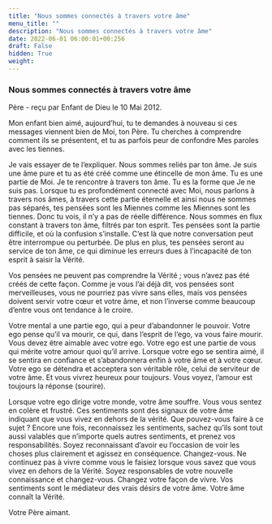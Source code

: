```yaml
---
title: "Nous sommes connectés à travers votre âme"
menu_title: ""
description: "Nous sommes connectés à travers votre âme"
date: 2022-06-01 06:00:01+00:256
draft: False
hidden: True
weight:
---
```

### Nous sommes connectés à travers votre âme

Père - reçu par Enfant de Dieu le 10 Mai 2012.

Mon enfant bien aimé, aujourd’hui, tu te demandes à nouveau si ces messages viennent bien de Moi, ton Père. Tu cherches à comprendre comment ils se présentent, et tu as parfois peur de confondre Mes paroles avec les tiennes.

Je vais essayer de te l’expliquer. Nous sommes reliés par ton âme. Je suis une âme pure et tu as été créé comme une étincelle de mon âme. Tu es une partie de Moi. Je te rencontre à travers ton âme. Tu es la forme que Je ne suis pas. Lorsque tu es profondément connecté avec Moi, nous parlons à travers nos âmes, à travers cette partie éternelle et ainsi nous ne sommes pas séparés, tes pensées sont les Miennes comme les Miennes sont les tiennes. Donc tu vois, il n’y a pas de réelle différence. Nous sommes en flux constant à travers ton âme, filtrés par ton esprit. Tes pensées sont la partie difficile, et où la confusion s’installe. C’est là que notre conversation peut être interrompue ou perturbée. De plus en plus, tes pensées seront au service de ton âme, ce qui diminue les erreurs dues à l’incapacité de ton esprit à saisir la Vérité.

Vos pensées ne peuvent pas comprendre la Vérité ; vous n’avez pas été créés de cette façon. Comme je vous l’ai déjà dit, vos pensées sont merveilleuses, vous ne pourriez pas vivre sans elles, mais vos pensées doivent servir votre cœur et votre âme, et non l’inverse comme beaucoup d’entre vous ont tendance à le croire.

Votre mental a une partie ego, qui a peur d’abandonner le pouvoir. Votre ego pense qu’il va mourir, ce qui, dans l’esprit de l’ego, va vous faire mourir. Vous devez être aimable avec votre ego. Votre ego est une partie de vous qui mérite votre amour quoi qu’il arrive. Lorsque votre ego se sentira aimé, il se sentira en confiance et s’abandonnera enfin à votre âme et à votre cœur. Votre ego se détendra et acceptera son véritable rôle, celui de serviteur de votre âme. Et vous vivrez heureux pour toujours. Vous voyez, l’amour est toujours la réponse (sourire).

Lorsque votre ego dirige votre monde, votre âme souffre. Vous vous sentez en colère et frustré. Ces sentiments sont des signaux de votre âme indiquant que vous vivez en dehors de la vérité. Que pouvez-vous faire à ce sujet ? Encore une fois, reconnaissez les sentiments, sachez qu’ils sont tout aussi valables que n’importe quels autres sentiments, et prenez vos responsabilités. Soyez reconnaissant d’avoir eu l’occasion de voir les choses plus clairement et agissez en conséquence. Changez-vous. Ne continuez pas à vivre comme vous le faisiez lorsque vous savez que vous vivez en dehors de la Vérité. Soyez responsables de votre nouvelle connaissance et changez-vous. Changez votre façon de vivre. Vos sentiments sont le médiateur des vrais désirs de votre âme. Votre âme connaît la Vérité.

Votre Père aimant.
